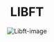 <div align="center">

# LIBFT

![Libft-image](https://user-images.githubusercontent.com/61690983/137578934-604e0759-5ccf-40d9-b828-dfe5011144b6.png)

</div>
